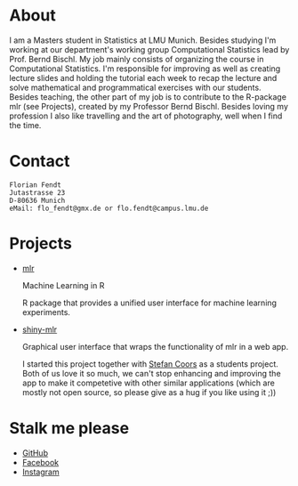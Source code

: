 # About

I am a Masters student in Statistics at LMU Munich. Besides studying I'm
working at our department's working group Computational Statistics lead
by Prof. Bernd Bischl. My job mainly consists of organizing the course in
Computational Statistics. I'm responsible for improving as well as creating
lecture slides and holding the tutorial each week to recap the lecture
and solve mathematical and programmatical exercises with our students.
Besides teaching, the other part of my job is to contribute
to the R-package mlr (see Projects), created by my Professor Bernd Bischl.
Besides loving my profession I also like travelling
and the art of photography, well when I find the time.

# Contact 

    Florian Fendt 
    Jutastrasse 23
    D-80636 Munich
    eMail: flo_fendt@gmx.de or flo.fendt@campus.lmu.de

# Projects

- [mlr](https://github.com/mlr-org/mlr)

  Machine Learning in R

  R package that provides a unified user interface for machine learning
  experiments.
- [shiny-mlr](https://github.com/mlr-org/mlr_shiny)

  Graphical user interface that wraps the functionality of mlr in a web app.

  I started this project together with
  [Stefan Coors](https://github.com/Coorsaa) as a students project.
  Both of us love it so much, we can't stop enhancing and improving the app
  to make it competetive with other similar applications (which are mostly
  not open source, so please give as a hug if you like using it ;))

# Stalk me please

- [GitHub](https://github.com/mlr-org/florianfendt)
- [Facebook](https://facebook.com/Floet)
- [Instagram](https://www.instagram.com/flo_tographer/)

